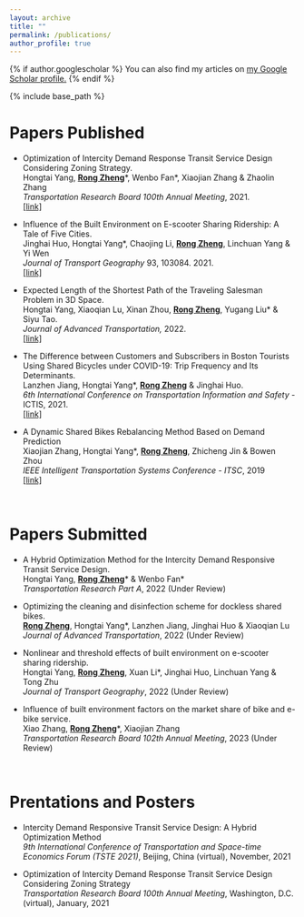 ```yaml
---
layout: archive
title: ""
permalink: /publications/
author_profile: true
---
```


{% if author.googlescholar %}
  You can also find my articles on <u><a href="{{author.googlescholar}}">my Google Scholar profile</a>.</u>
{% endif %}

{% include base_path %}

Papers Published
======

* Optimization of Intercity Demand Response Transit Service Design Considering Zoning Strategy.<br>Hongtai Yang, <strong><u>Rong Zheng</u></strong>\*, Wenbo Fan\*, Xiaojian Zhang & Zhaolin Zhang <br>*Transportation Research Board 100th Annual Meeting*, 2021. <br><span style="color:#4285F4">[[link]](http://dx.doi.org/10.13140/RG.2.2.17376.61447)</span>

* Influence of the Built Environment on E-scooter Sharing Ridership: A Tale of Five Cities. <br>
  Jinghai Huo, Hongtai Yang\*, Chaojing Li, <strong><u>Rong Zheng</u></strong>, Linchuan Yang & Yi Wen <br>
  *Journal of Transport Geography* 93, 103084. 2021. <br>
  <span style="color:#4285F4">[[link]](https://www.sciencedirect.com/science/article/abs/pii/S096669232100137X)</span>

* Expected Length of the Shortest Path of the Traveling Salesman Problem in 3D Space. <br>Hongtai Yang, Xiaoqian Lu, Xinan Zhou, <strong><u>Rong Zheng</u></strong>, Yugang Liu\* & Siyu Tao. <br>*Journal of Advanced Transportation,* 2022. <br><span style="color:#4285F4">[[link]](https://doi.org/10.1155/2022/4124950)</span>

* The Difference between Customers and Subscribers in Boston Tourists Using Shared Bicycles under COVID-19: Trip Frequency and Its Determinants. <br>Lanzhen Jiang, Hongtai Yang\*, <strong><u>Rong Zheng</u></strong> & Jinghai Huo. <br>*6th International Conference on Transportation Information and Safety* - ICTIS, 2021. <br><span style="color:#4285F4">[[link]](https://doi.org/10.1109/ICTIS54573.2021.9798632)</span>

* A Dynamic Shared Bikes Rebalancing Method Based on Demand Prediction <br>
  Xiaojian Zhang, Hongtai Yang\*, <strong><u>Rong Zheng</u></strong>, Zhicheng Jin & Bowen Zhou <br>
  *IEEE Intelligent Transportation Systems Conference - ITSC*, 2019<br>
  <span style="color:#4285F4">[[link]](https://doi.org/10.1109/ITSC.2019.8917099)</span>

  <br>

# Papers Submitted

* A Hybrid Optimization Method for the Intercity Demand Responsive Transit Service Design. <br>Hongtai Yang, <strong><u>Rong Zheng</u></strong>\* & Wenbo Fan\* <br>*Transportation Research Part A*, 2022 (Under Review) <br>

* Optimizing the cleaning and disinfection scheme for dockless shared bikes. <br><strong><u>Rong Zheng</u></strong>, Hongtai Yang\*, Lanzhen Jiang, Jinghai Huo & Xiaoqian Lu <br>*Journal of Advanced Transportation*, 2022 (Under Review) <br>

* Nonlinear and threshold effects of built environment on e-scooter sharing ridership. <br>Hongtai Yang, <strong><u>Rong Zheng</u></strong>, Xuan Li\*, Jinghai Huo, Linchuan Yang & Tong Zhu <br>*Journal of Transport Geography*, 2022 (Under Review) <br>

* Influence of built environment factors on the market share of bike and e-bike service. <br>Xiao Zhang, <strong><u>Rong Zheng</u></strong>\*, Xiaojian Zhang <br>*Transportation Research Board 102th Annual Meeting*, 2023 (Under Review) <br>

  <br>

# Prentations and Posters

* Intercity Demand Responsive Transit Service Design: A Hybrid Optimization Method <br>*9th International Conference of Transportation and Space-time Economics Forum (TSTE 2021)*, Beijing, China (virtual), November, 2021 <br>

* Optimization of Intercity Demand Response Transit Service Design Considering Zoning Strategy <br>*Transportation Research Board 100th Annual Meeting*, Washington, D.C. (virtual), January, 2021<br>


